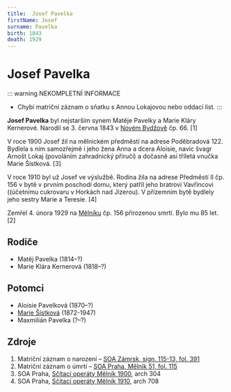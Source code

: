 ```yaml
---
title:  Josef Pavelka
firstName: Josef
surname: Pavelka
birth: 1843
death: 1929
---
```


# Josef Pavelka

::: warning NEKOMPLETNÍ INFORMACE
- Chybí matriční záznam o sňatku s&nbsp;Annou Lokajovou nebo oddací list.
:::

**Josef Pavelka** byl nejstarším synem Matěje Pavelky a Marie Kláry Kernerové. Narodil se 3.&nbsp;června&nbsp;1843 v&nbsp;[Novém Bydžově](https://cs.wikipedia.org/wiki/Nov%C3%BD_Byd%C5%BEov) čp. 66. \[1\]

<Photo src="Photo1500250.jpg" alt="Josef Pavelka (nedatováno)" size="md" />

V&nbsp;roce 1900 Josef žil na mělnickém předměstí na adrese Poděbradová 122. Bydlela s&nbsp;ním samozřejmě i jeho žena Anna a dcera Aloisie, navíc švagr Arnošt Lokaj (povoláním zahradnický příručí) a dočasně asi tříletá vnučka Marie Šístková. \[3\]

V&nbsp;roce 1910 byl už Josef ve výslužbě. Rodina žila na adrese Předměstí II čp. 156 v&nbsp;bytě v&nbsp;prvním poschodí domu, který patřil jeho bratrovi Vavřincovi ((účetnímu cukrovaru v&nbsp;Horkách nad Jizerou). V&nbsp;přízemním bytě bydlely jeho sestry Marie a Teresie. \[4\]

<Photo src="Photo1500494.jpg" alt="Anna (roz. Lokajová) a Josef Pavelkovi (nedatováno)" size="md" />

Zemřel 4. února 1929 na [Mělníku](https://cs.wikipedia.org/wiki/M%C4%9Bln%C3%ADk) čp. 156 přirozenou smrtí. Bylo mu 85 let. \[2\]


## Rodiče

- Matěj Pavelka (1814–?)
- Marie Klára Kernerová (1818–?)


## Potomci

- Aloisie Pavelková (1870–?)
- [Marie Šístková](pavelkova-marie-1872.md) (1872-1947)
- Maxmilián Pavelka (?–?)


## Zdroje

1. Matriční záznam o narození – [SOA Zámrsk, sign. 115-13, fol. 391](../CZEC0004D_Matriky-Church-books-Hradec-Kr†lovā-115-13-1839-1847_00199.jpg)
2. Matriční záznam o úmrtí – [SOA Praha, Mělník 51, fol. 115](https://ebadatelna.soapraha.cz/d/14133/119)
3. SOA Praha, [Sčítací operáty Mělník 1900](http://scitani.soapraha.cz), arch 304
4. SOA Praha, [Sčítací operáty Mělník 1910](http://scitani.soapraha.cz/1910), arch 708
